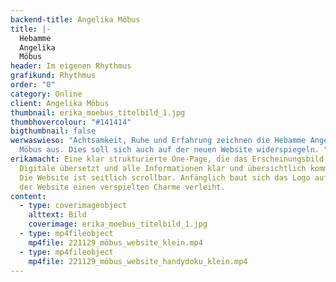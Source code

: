 ```yaml
---
backend-title: Angelika Möbus
title: |-
  Hebamme 
  Angelika 
  Möbus
header: Im eigenen Rhythmus
grafikund: Rhythmus
order: "0"
category: Online
client: Angelika Möbus
thumbnail: erika_moebus_titelbild_1.jpg
thumbhovercolour: "#141414"
bigthumbnail: false
werwaswieso: "Achtsamkeit, Ruhe und Erfahrung zeichnen die Hebamme Angelika
  Möbus aus. Dies soll sich auch auf der neuen Website widerspiegeln. "
erikamacht: Eine klar strukturierte One-Page, die das Erscheinungsbild ins
  Digitale übersetzt und alle Informationen klar und übersichtlich kommuniziert.
  Die Website ist seitlich scrollbar. Anfänglich baut sich das Logo auf, welches
  der Website einen verspielten Charme verleiht.
content:
  - type: coverimageobject
    alttext: Bild
    coverimage: erika_moebus_titelbild_1.jpg
  - type: mp4fileobject
    mp4file: 221129_möbus_website_klein.mp4
  - type: mp4fileobject
    mp4file: 221129_möbus_website_handydoku_klein.mp4
---
```

